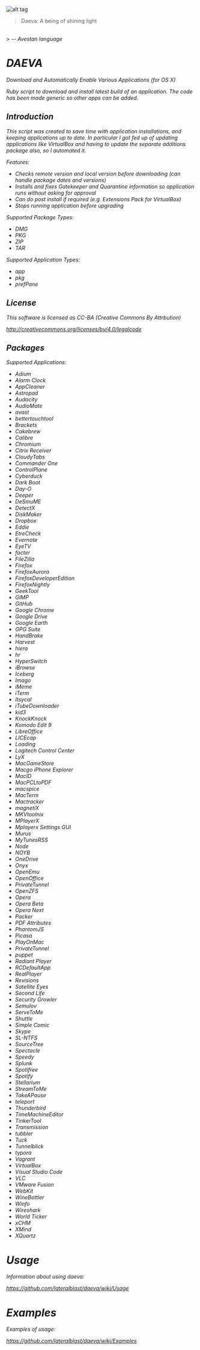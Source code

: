 ![alt tag](https://raw.githubusercontent.com/lateralblast/daeva/master/macbook.jpg)

> Daeva: A being of shining light
<br>
> -- <cite>Avestan language<cite>

DAEVA
=====

Download and Automatically Enable Various Applications (for OS X)

Ruby script to download and install latest build of an application.
The code has been made generic so other apps can be added.

Introduction
------------

This script was created to save time with application installations, and keeping
applications up to date. In particular I got fed up of updating applications like
VirtualBox and having to update the separate additions package also, so I automated
it.

Features:

- Checks remote version and local version before downloading (can handle package dates and versions)
- Installs and fixes Gatekeeper and Quarantine information so application runs without asking for approval
- Can do post install if required (e.g. Extensions Pack for VirtualBox)
- Stops running application before upgrading

Supported Package Types:

- DMG
- PKG
- ZIP
- TAR

Supported Application Types:

- app
- pkg
- prefPane

License
-------

This software is licensed as CC-BA (Creative Commons By Attrbution)

http://creativecommons.org/licenses/by/4.0/legalcode

Packages
--------

Supported Applications:

- Adium   
- Alarm Clock  
- AppCleaner   
- Astropad   
- Audacity   
- AudioMate   
- avast   
- bettertouchtool
- Brackets
- Cakebrew   
- Calibre   
- Chromium   
- Citrix Receiver  
- CloudyTabs
- Commander One   
- ControlPlane   
- Cyberduck   
- Dark Boot  
- Day-O   
- Deeper  
- DeSmuME 
- DetectX
- DiskMaker
- Dropbox
- Eddie   
- EtreCheck   
- Evernote   
- EyeTV   
- facter   
- FileZilla   
- Firefox   
- FirefoxAurora   
- FirefoxDeveloperEdition
- FirefoxNightly   
- GeekTool   
- GIMP   
- GitHub   
- Google Chrome  
- Google Drive
- Google Earth  
- GPG Suite  
- HandBrake   
- Harvest   
- hiera   
- hr   
- HyperSwitch   
- iBrowse   
- Iceberg
- Imago
- iMeme   
- iTerm   
- Itsycal   
- iTubeDownloader   
- kid3   
- KnockKnock   
- Komodo Edit 9 
- LibreOffice   
- LICEcap   
- Loading   
- Logitech Control Center 
- LyX   
- MacGameStore   
- Macgo iPhone Explorer 
- MacID   
- MacPCLtoPDF
- macspice   
- MacTerm   
- Mactracker
- magnetiX
- MKVtoolnix   
- MPlayerX   
- Mplayerx Settings GUI
- Murus   
- MyTunesRSS   
- Node
- NOYB   
- OneDrive   
- Onyx   
- OpenEmu   
- OpenOffice   
- PrivateTunnel   
- OpenZFS   
- Opera   
- Opera Beta
- Opera Next  
- Packer
- PDF Attributes  
- PhantomJS   
- Picasa   
- PlayOnMac   
- PrivateTunnel   
- puppet   
- Radiant Player  
- RCDefaultApp   
- RealPlayer
- Revisions   
- Satellite Eyes
- Second Life
- Security Growler  
- Semulov   
- ServeToMe   
- Shuttle   
- Simple Comic  
- Skype
- SL-NTFS   
- SourceTree   
- Spectacle
- Speedy   
- Splunk   
- Spotifree   
- Spotify   
- Stellarium   
- StreamToMe   
- TakeAPause   
- teleport   
- Thunderbird   
- TimeMachineEditor   
- TinkerTool   
- Transmission   
- tubbler   
- Tuck   
- Tunnelblick   
- typora
- Vagrant
- VirtualBox   
- Visual Studio Code 
- VLC   
- VMware Fusion  
- WebKit   
- WineBottler   
- Winfo
- Wireshark   
- World Ticker  
- xCHM   
- XMind   
- XQuartz  

Usage
=====

Information about using daeva:

https://github.com/lateralblast/daeva/wiki/Usage

Examples
========

Examples of usage:

https://github.com/lateralblast/daeva/wiki/Examples
